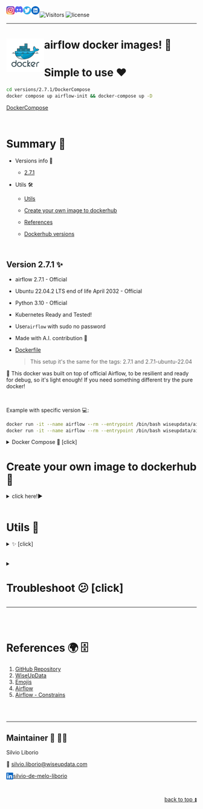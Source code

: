 <a href="https://github.com/wiseupdata/wiseupdata">
  <img align="left" alt="Wise Up Data's Instagram" width="22px" src="https://raw.githubusercontent.com/wiseupdata/wiseupdata/main/assets/instagram.png" />   
</a> 
<a href="https://github.com/wiseupdata/wiseupdata">
  <img align="left" alt="wise Up Data's Discord" width="22px" src="https://raw.githubusercontent.com/wiseupdata/wiseupdata/main/assets/discord.png" />
</a>
<a href="https://github.com/wiseupdata/wiseupdata">
  <img align="left" alt="wise Up Data | Twitter" width="22px" src="https://raw.githubusercontent.com/wiseupdata/wiseupdata/main/assets/twitter.png" />
</a>
<a href="https://github.com/wiseupdata/wiseupdata">
  <img align="left" alt="wise Up Data's LinkedIN" width="22px" src="https://raw.githubusercontent.com/wiseupdata/wiseupdata/main/assets/linkedin.png" />
</a>

![Visitors](https://api.visitorbadge.io/api/visitors?path=https%3A%2F%2Fgithub.com%2Fwiseupdata%2Fairflow&countColor=%2337d67a&style=flat)
![license](https://img.shields.io/github/license/wiseupdata/airflow)

---
<a name="readme-top"></a>

<h1>
<img align="left" alt="Docker image" src="https://raw.githubusercontent.com/wiseupdata/airflow/main/assets/imgs/docker.png" width="100" />

airflow docker images! 🚀️

</h1>

# Simple to use ❤️
```bash
cd versions/2.7.1/DockerCompose
docker compose up airflow-init && docker-compose up -D
```
[DockerCompose](https://github.com/wiseupdata/airflow/blob/main/versions/2.7.1/DockerCompose/airflow.yml)

<br>

# Summary 📃

- Versions info 🐍
  - <p align="left"><a href="#version-2.7.1">2.7.1</a></p>
- Utils 🛠️
  - <p align="left"><a href="#ref_util">Utils</a></p>
  - <p align="left"><a href="#ref_build">Create your own image to dockerhub</a></p>
  - <p align="left"><a href="#ref_references">References</a></p>
  - [Dockerhub versions](https://hub.docker.com/r/wiseupdata/airflow/tags)


<br>

<a name="version-2.7.1"></a>

## Version 2.7.1 ✨️

- airflow 2.7.1 - Official
- Ubuntu 22.04.2 LTS end of life April 2032 - Official
- Python 3.10 - Official
- Kubernetes Ready and Tested!
- User`airflow` with sudo no password
- Made with A.I. contribution 🤖 
- [Dockerfile](https://github.com/wiseupdata/airflow/blob/main/versions/2.7.1/Docker/Dockerfile)

  > This setup it's the same for the tags: 2.7.1 and 2.7.1-ubuntu-22.04


🚀 This docker was built on top of official Airflow, to be resilient and ready for debug, so it's light enough! If you need something different try the pure docker!

<br>

Example with specific version 💻:
```bash
docker run -it --name airflow --rm --entrypoint /bin/bash wiseupdata/airflow:2.7.1 
docker run -it --name airflow --rm --entrypoint /bin/bash wiseupdata/airflow:2.7.1-ubuntu-22.04 
```


<details>
<summary>
Docker Compose 📀 [click]
</summary>


## Run 
```bash

docker-compose -f versions/2.7.1/DockerCompose/airflow.yml up

```

## Stop
```bash
docker-compose -f versions/2.7.1/DockerCompose/airflow.yml down
```

## Run with local Docker file
```bash

docker-compose -f versions/2.7.1/DockerCompose/local-airflow.yml up

```

</details>

<a name="ref_build"></a>

# Create your own image to dockerhub 🥳
<details>
<summary>
click here!▶️
</summary>


## Simple customization example. 🎢

- Update the `Dockerfile` and run the command bellow
- Build the image

```bash

docker buildx ls
docker buildx stop
docker buildx rm mybuilder

docker buildx create --name mybuilder --use
# docker buildx use mybuilder #If not running, check eith the ls

docker buildx inspect --bootstrap # Start the buildx

docker buildx build --platform linux/amd64,linux/arm64 -t airflow . 

```

- Test the image
```bash
docker run -it --rm airflow bash
```

- Force the running for debug mode - Useful for Kubernetes
```bash
docker run --name airflow -d --rm airflow bash run
docker exec -it airflow bash

# Exit and kill
exit
docker rm airflow -f
```

- Log in to your account 🤜

```bash
docker login -u wiseupdata
```

- Create a tag 🤺

```bash
docker tag airflow wiseupdata/airflow
docker tag airflow wiseupdata/airflow:2.7.1
docker tag airflow wiseupdata/airflow:2.7.1-ubuntu-22.04
```

- push your image to dockerhub ♨️
```bash
docker push wiseupdata/airflow
docker push wiseupdata/airflow:2.7.1
docker push wiseupdata/airflow:2.7.1-ubuntu-22.04
```

### Test the image 🎢

```bash
docker run -it --name airflow --rm --entrypoint /bin/bash wiseupdata/airflow:2.7.1 
```
</details>

<br>

<a name="ref_util"></a>

# Utils 🎁 
<details>
<summary>
✨️ [click] 
</summary>

list all container
```bash
docker ps -a
```

kill all containers ☠️
```bash
docker rm $(docker ps -a -q) -f
```

list the images
```bash
docker image ls -a
```

delete one image
```bash
docker image rm airflow -f
```

Delete all images ☠️
```bash
docker image rm  $(docker image ls -a ) -f
```

Force run ☠️
```bash
docker run -it --entrypoint /bin/bash airflow
```

</details>
<br>
<br>

<details>
<summary>

# Troubleshoot 😕 [click]
</summary>

Create folders

```bash

sudo rm -Rf versions/2.7.1/DockerCompose/postgres
mkdir -p versions/2.7.1/DockerCompose/postgres/data
mkdir -p versions/2.7.1/DockerCompose/postgres/init

cat <<EOF >> versions/2.7.1/DockerCompose/postgres/init/init.sql
ALTER USER airflow WITH PASSWORD 'airflow';
ALTER DATABASE airflow OWNER TO airflow;
EOF

sudo rm -Rf versions/2.7.1/DockerCompose/pgadmin
mkdir -p versions/2.7.1/DockerCompose/pgadmin

sudo  rm -Rf versions/2.7.1/DockerCompose/logs
mkdir -p versions/2.7.1/DockerCompose/logs

sudo chmod 777 -R versions/2.7.1/DockerCompose
```

Run the container Airflow Manually

```bash
docker run -it \
--name airflow_test --rm \
-u airflow \
--entrypoint /bin/bash \
--network dockercompose_airflow \
-e AIRFLOW__DATABASE__SQL_ALCHEMY_CONN=postgres+psycopg2://airflow:airflow@postgres:5432/airflow \
-e AIRFLOW__CORE__FERNET_KEY=81HqDtbqAywKSOumSha3BhWNOdQ26slT6K0YaZeZyPs= \
-e AIRFLOW__CORE__EXECUTOR=LocalExecutor \
-v $PWD/versions/2.7.1/DockerCompose/dags:/opt/airflow/dags \
-v $PWD/versions/2.7.1/DockerCompose/dags:/opt/airflow/logs \
wiseupdata/airflow:2.7.1 -c "echo logged; bash"
```

</details>



---
<br>
<br>

<a name="ref_references"></a>

# References 🌍 🗄️

1. [GitHub Repository](https://github.com/wiseupdata/airflow)
1. [WiseUpData](https://www.wiseupdata.com/)
1. [Emojis](https://github.com/wiseupdata/emojis)
1. [Airflow](https://airflow.apache.org/docs/apache-airflow/2.7.1/installation/installing-from-pypi.html)
1. [Airflow - Constrains](https://raw.githubusercontent.com/apache/airflow/constraints-main/constraints-3.10.txt)


<br>
<br>

---

## Maintainer 🤗 👨‍💻

Silvio Liborio

📧 silvio.liborio@wiseupdata.com

<a href="https://www.linkedin.com/in/silvio-de-melo-liborio">silvio-de-melo-liborio <img align="left" alt="LinkedIN" width="18px" src="https://raw.githubusercontent.com/wiseupdata/wsl-latest/main/assets/linkedin.svg" />
</a>

<br>
<p align="right"><a href="#readme-top">back to top ⏫ </a></p>
<br>
<br>
<br>
<br>
